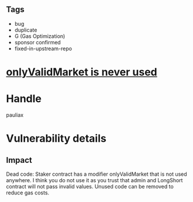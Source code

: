 ## Tags

- bug
- duplicate
- G (Gas Optimization)
- sponsor confirmed
- fixed-in-upstream-repo

# [onlyValidMarket is never used](https://github.com/code-423n4/2021-08-floatcapital-findings/issues/107) 

# Handle

pauliax


# Vulnerability details

## Impact
Dead code: Staker contract has a modifier onlyValidMarket that is not used anywhere. I think you do not use it as you trust that admin and LongShort contract will not pass invalid values. Unused code can be removed to reduce gas costs.

